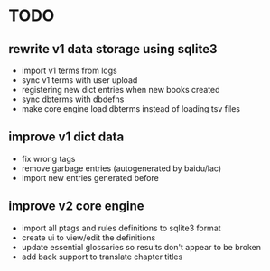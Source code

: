 # TODO

## rewrite v1 data storage using sqlite3

- import v1 terms from logs
- sync v1 terms with user upload
- registering new dict entries when new books created
- sync dbterms with dbdefns
- make core engine load dbterms instead of loading tsv files

## improve v1 dict data

- fix wrong tags
- remove garbage entries (autogenerated by baidu/lac)
- import new entries generated before

## improve v2 core engine

- import all ptags and rules definitions to sqlite3 format
- create ui to view/edit the definitions
- update essential glossaries so results don't appear to be broken
- add back support to translate chapter titles

